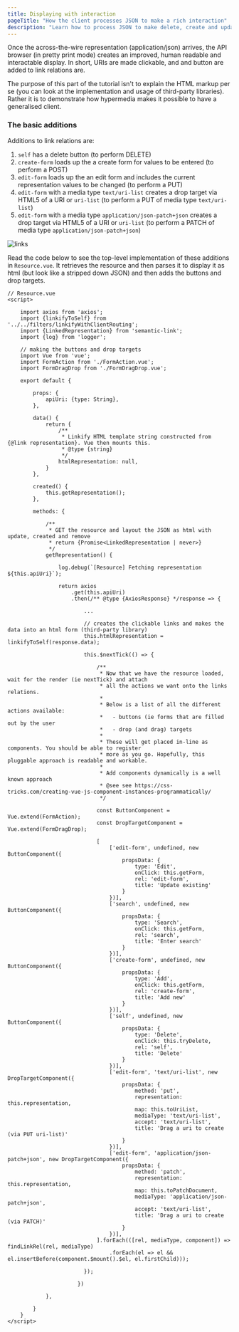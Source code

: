 ```yaml
---
title: Displaying with interaction
pageTitle: "How the client processes JSON to make a rich interaction"
description: "Learn how to process JSON to make delete, create and update"
---
```


Once the across-the-wire representation (application/json) arrives, the API browser (in pretty print mode) creates an improved, human readable and interactable display. In short, URIs are made clickable, and and button are added to link relations are.

The purpose of this part of the tutorial isn't to explain the HTML markup per se (you can look at the implementation and usage of third-party libraries). Rather it is to demonstrate how hypermedia makes it possible to have a generalised client.

### The basic additions

Additions to link relations are:

1. `self` has a delete button (to perform DELETE)
2. `create-form` loads up the a create form for values to be entered (to perform a POST)
2. `edit-form` loads up the an edit form and includes the current representation values to be changed (to perform a PUT)
3. `edit-form` with a media type `text/uri-list` creates a drop target via HTML5 of a URI or `uri-list` (to perform a PUT of media type `text/uri-list`)
5. `edit-form` with a media type `application/json-patch+json` creates a drop target via HTML5 of a URI or `uri-list` (to perform a PATCH of media type `application/json-patch+json`)

![links](links-create-delete.png)

<Instruction>

Read the code below to see the top-level implementation of these additions in `Resource.vue`. It retrieves the resource and then parses it to display it as html (but look like a stripped down JSON) and then adds the buttons and drop targets.

```js{73-127}(path="...todo-apnetcore-vue/client/src/components/api/Resource.vue")
// Resource.vue
<script>

    import axios from 'axios';
    import {linkifyToSelf} from '../../filters/linkifyWithClientRouting';
    import {LinkedRepresentation} from 'semantic-link';
    import {log} from 'logger';

    // making the buttons and drop targets
    import Vue from 'vue';
    import FormAction from './FormAction.vue';
    import FormDragDrop from './FormDragDrop.vue';

    export default {

        props: {
            apiUri: {type: String},
        },

        data() {
            return {
                /**
                 * Linkify HTML template string constructed from {@link representation}. Vue then mounts this.
                 * @type {string}
                 */
                htmlRepresentation: null,
            }
        },

        created() {
            this.getRepresentation();
        },

        methods: {

            /**
             * GET the resource and layout the JSON as html with update, created and remove
             * return {Promise<LinkedRepresentation | never>}
             */
            getRepresentation() {

                log.debug(`[Resource] Fetching representation ${this.apiUri}`);

                return axios
                    .get(this.apiUri)
                    .then(/** @type {AxiosResponse} */response => {

                        ...

                        // creates the clickable links and makes the data into an html form (third-party library)
                        this.htmlRepresentation = linkifyToSelf(response.data);

                        this.$nextTick(() => {

                            /**
                             * Now that we have the resource loaded, wait for the render (ie nextTick) and attach
                             * all the actions we want onto the links relations.
                             *
                             * Below is a list of all the different actions available:
                             *   - buttons (ie forms that are filled out by the user
                             *   - drop (and drag) targets
                             *
                             * These will get placed in-line as components. You should be able to register
                             * more as you go. Hopefully, this pluggable approach is readable and workable.
                             *
                             * Add components dynamically is a well known approach
                             * @see see https://css-tricks.com/creating-vue-js-component-instances-programmatically/
                             */

                            const ButtonComponent = Vue.extend(FormAction);
                            const DropTargetComponent = Vue.extend(FormDragDrop);

                            [
                                ['edit-form', undefined, new ButtonComponent({
                                    propsData: {
                                        type: 'Edit',
                                        onClick: this.getForm,
                                        rel: 'edit-form',
                                        title: 'Update existing'
                                    }
                                })],
                                ['search', undefined, new ButtonComponent({
                                    propsData: {
                                        type: 'Search',
                                        onClick: this.getForm,
                                        rel: 'search',
                                        title: 'Enter search'
                                    }
                                })],
                                ['create-form', undefined, new ButtonComponent({
                                    propsData: {
                                        type: 'Add',
                                        onClick: this.getForm,
                                        rel: 'create-form',
                                        title: 'Add new'
                                    }
                                })],
                                ['self', undefined, new ButtonComponent({
                                    propsData: {
                                        type: 'Delete',
                                        onClick: this.tryDelete,
                                        rel: 'self',
                                        title: 'Delete'
                                    }
                                })],
                                ['edit-form', 'text/uri-list', new DropTargetComponent({
                                    propsData: {
                                        method: 'put',
                                        representation: this.representation,
                                        map: this.toUriList,
                                        mediaType: 'text/uri-list',
                                        accept: 'text/uri-list',
                                        title: 'Drag a uri to create (via PUT uri-list)'
                                    }
                                })],
                                ['edit-form', 'application/json-patch+json', new DropTargetComponent({
                                    propsData: {
                                        method: 'patch',
                                        representation: this.representation,
                                        map: this.toPatchDocument,
                                        mediaType: 'application/json-patch+json',
                                        accept: 'text/uri-list',
                                        title: 'Drag a uri to create (via PATCH)'
                                    }
                                })],
                            ].forEach(([rel, mediaType, component]) => findLinkRel(rel, mediaType)
                                .forEach(el => el && el.insertBefore(component.$mount().$el, el.firstChild)));

                        });

                      })

            },

        }
    }
</script>

```
</Instruction>



